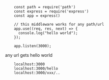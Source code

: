 
        const path = require('path')
        const express = require('express')
        const app = express()

        // this middleware works for any path/url
        app.use((req, res, next) => {
          console.log("hello world");
        });

        app.listen(3000);

any url gets hello world  

        localhost:3000  
        localhost:3000/hello   
        localhost:3000/xxx/..
